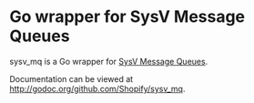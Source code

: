 # Go wrapper for SysV Message Queues

sysv_mq is a Go wrapper for [SysV Message Queues](http://man7.org/linux/man-pages/man7/svipc.7.html). 

Documentation can be viewed at http://godoc.org/github.com/Shopify/sysv_mq.
